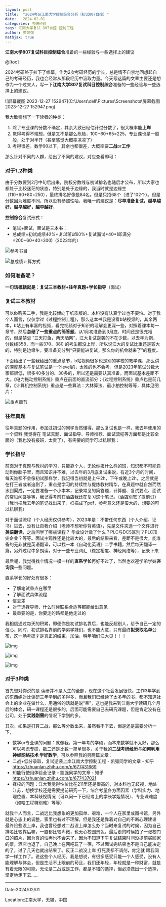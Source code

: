 ```yaml
---
layout: post
title:  "2024考研江南大学控制综合分析（初试807自控）"
date:   2024-02-01
categories: 考研经验
tags: 江南大学复试 807自控 控制工程 
author: 娄凯强
mathjax: true
---
```


**江南大学807复试科目控制综合**准备的一些经验与一些选择上的建议









@[toc]

2024考研终于拉下了帷幕，作为2次考研经历的学长，总是情不自禁地回想起自己的考研经历，我也会经常从那段经历中汲取力量。今天写这篇的文章主要还是想作为一个过来人，写一下**江南大学807复试科目控制综合**准备的一些经验与一些选择上的建议。

![屏幕截图 2023-12-27 152947](C:\Users\dell\Pictures\Screenshots\屏幕截图 2023-12-27 152947.png)





我大致猜想了一下读者的种类：

1.  除了专业课的分数不确定，其余大致已经估计过分数了，很大概率能**上岸** 
2.  觉得考得不理想，但是又不是那么危险，100+60+65=225，专业课也是一般般，处于对半开（甚至感觉大概率凉凉了） 
3.  考得很差，数学90以下，其余也都很差，大概率要**二战**or**工作** 

那么针对不同的人群，给出了不同的建议，对应查看即可：

### 对于1,2种类

由于分数要到2月中旬后出来，院校分数线与初试排名也随后才公布，所以大家也都处于比较迷茫的状态，特别是处于边缘的，我当时就是边缘生（110+60+80=250），最终排名好像是84名，但是只招68个（进了102个）。但是分数因为难度不同，所以没有参照性哈，我唯一的建议是：**尽早准备复试，越早越好，越早越好，越早越好**。

**控制综合**复试形式：

- 笔试+面试，面试是三本书：
- 总成绩=初试成绩*40%+复试笔试*60%+复试面试\*40*(即满分=200+60+40=300)（2023年的）

![参考书目](https://pica.zhimg.com/80/v2-c3e41770339b7d060937ea3ca21bfecd_720w.png?source=d16d100b)







![总成绩计算方式](https://pica.zhimg.com/80/v2-f0843d31b9ac16ece0af361aacce5e9b_720w.png?source=d16d100b)





### 如何准备呢？

**一句话概括就是：复试三本教材+往年真题+学长指导**（面试）

### 复试三本教材

可以tb购买二手，我是比较倾向于纸质版的。本科没有认真学过也不要怕。对于我个人而言，仅仅学过《过程控制工程》，那么这本书我是没看b站视频的，其余两本，b站上有丰富的视频，看完视频对于知识的理解会更深一些，对照着课本每一章节，然后**总结了一些重点的简答题**。从1月初准备到3月底，时间还是很充裕的，但是禁忌 “三天打鱼，两天晒网”，江大复试逆袭的不在少数，以去年为例，分数线358，而一些370、380 的考生都没上岸，所以说江大的复试比重还是较大的，特别是边缘生，要准备充分到“只要能进复试，那么你的机会就来了”的程度。

下面给出了一些我给出的重点章节，b站视频很多也是别的学校的教学课，那么讲的深度基本与复试笔试是一个level的，太难的也不会考，但是2023年笔试分数大家都很低，很多40多分的、30多的，所以还是需要认真准备，而面试基本差距不大。《电力拖动控制系统》重点在前面的直流部分；《过程控制系统》重点也是前几章，《计算机控制系统》重点是一些算法：大林算法、最小拍控制等等，具体见图片：

![重点章节](https://picx.zhimg.com/80/v2-0a93bdf5ab50871bb5579e5fabf48da9_720w.jpeg?source=d16d100b)







### 往年真题

往年真题的作用，参加过初试的同学当然懂得，那么复试也是一样，我去年使用的一个资料 我觉得在 笔试真题、面试指导、导师推荐、面试流程等方面都是比较全面的（我也没有报班，太贵了），有需要的同学可以私聊我：



### 学长指导

前面对于真题与教材的学习，只能靠个人，无论你报什么样的班，知识都不可能自动到你脑子里，而且知识并不难，以去年的3月底复试来说，有近3个月的时间，每天谁都不会像初试那样学，我记得当初就是上午2h，下午或晚上2h，之后就是在打王者或者追剧了，重点是学习的持续性与提炼教材精华，在真题中就自然而然水到渠成，一定要准备一个小本本，记录常见的简答题，计算题、复试要点、面试的常见问答等等，我记得考前在酒店我还在复习这个笔记。（酒店别忘了提前订）（我也把我去年的笔记找出来了，扫描成了pdf，参考意义还是蛮大的，想要的可以私聊我）

对于面试流程（个人经历仅供参考），2023年是：不带任何东西（个人介绍、证书）进去，没有让自我介绍（老师不想听你背英语），先是文件夹选一个文件进行**英语翻译**，之后问学了哪些课程？ 毕业设计做了什么？PLC与DCS区别？PLC顶尖企业？等等。面试主观性还是比较大的，最后的结果来看，差距不是很大，能准备的无非就是英语翻译，可以找一本《自动化英语》二手书籍，然后每天翻译一篇，另外过程中多朗读，对于一些专业词汇（稳定裕度、神经网络等），记录下来

最后呢，我觉得找个情况一模一样的**直系学长**再好不过了，当然也欢迎学弟学妹**咨询我**一些问题。

直系学长的好处有很多：

- 了解笔试重点在哪里
- 了解面试具体流程
- 信息差
- 对于选择导师、什么时候联系合适等都能给出意见
- 最重要的是，你要走的路都是他走过的 

我相信通过每天的积累，即便你是初试排名靠后，也能反超别人，给予自己一定的信心，同时，初试排名靠前的学弟学妹们，也不能大意，只有最终**拟录取名单**公布，这一场考研才是真正的结束，加油，明年咱们江大见！！！

![img](https://pica.zhimg.com/80/v2-55b6e900f95b8f07ed2cd11017359af6_720w.jpeg?source=d16d100b)







![img](https://pic1.zhimg.com/80/v2-8e5a32141ea55d1b8b547e8adec70136_720w.jpeg?source=d16d100b)







![img](https://picx.zhimg.com/80/v2-12d2acfcb700726a405c561f28896277_720w.jpeg?source=d16d100b)







### 对于3种类

首先想对你说的是 读研并不是人生的全部，现在这个社会发展很快，工作3年学到的东西绝对比读研三年学到的多得多，而且我们已经读了太多年的书，都不知道社会上的企业在做什么，用通俗的话就是说“呆”，这也是我来到江南大学读研几个月后的体会，研一课程还是很多的，后面可能需要自己去研究课题，但是肯定没有在公司，处于**实践刚需**的情况下学到的多。

其次，如果是打算二战，那么等分数出来，虽然看不下去，但是还是需要分析一下，

- 数学or专业课的问题：就像我，第一年考的学硕，而本来数学就不太好，那么可以考虑专硕，数二还是比数一简单很多，关于我的**二战考研经历**与**如何利用 神经网络技术 学好数学**，可以参照我的另两篇文章：                
- 二战+低分录取，复试逆袭上岸江南大学控制工程 - 凯强同学的文章 - 知乎
  https://zhuanlan.zhihu.com/p/677431669
- 知能行使用体验全记录 - 凯强同学的文章 - 知乎
  https://zhuanlan.zhihu.com/p/677437021
- 择校的问题：江大我觉得性价比在211里还是很高的，对本科也无歧视，地处江苏，想换学校还是需要提前研究一下，综合考量各方面因素（学科实力、地理位置、本科歧视情况（可以问一下已经考上的学长学姐情况）、专业课难度（如哈工程特别难）等等）

就我个人而言，二战远比我想象的更加孤单、艰难，一个人在家里或图书馆，另外就是心态上的调整，家里也有过不理解，但是我还是靠着对自己的不断心理建设 最终险些没上岸，我也曾经想过二战没上岸怎么办？当时来复试的时候，因为自己排名比较靠后嘛，一直都比较卑微，也无心校园景色，最后走的时候拍了一张校门口的照片，因为真的怕再也不会来了，因为不知道下午复试结束时间没提前买回家的票，酒店也退了，自己晚上在网吧玩了一宿，不过面试完结果也不是自己能决定的了，过了几天也就出结果了。反正二战没上岸 打死我都不调剂，肯定就 跟我同学一样工作了。说这些个人经历，我是想说，有很多感受只能一个人感受，没有人能理解与体会，但是生活不止眼前的苟且，我们还年轻，年轻就是一种财富，就是有着无限的可能，无论是二战或是工作，都是不错的选择，但必须做出一个选择，坚定地走下去……

----

Date:2024/02/01

Location:江南大学，无锡，中国